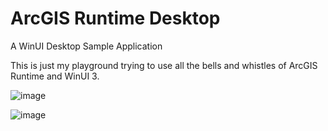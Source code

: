 # ArcGIS Runtime Desktop
A WinUI Desktop Sample Application

This is just my playground trying to use all the bells and whistles of ArcGIS Runtime and WinUI 3.

![image](https://user-images.githubusercontent.com/1378165/165576714-f9278217-1d12-4fe9-a4ee-8b886cc9dea2.png)

![image](https://user-images.githubusercontent.com/1378165/165576785-1ecc36c1-8023-404e-aac3-dd99a0eeaf88.png)
